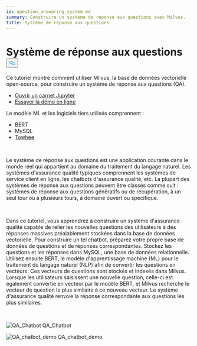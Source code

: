 ```yaml
---
id: question_answering_system.md
summary: Construire un système de réponse aux questions avec Milvus.
title: Système de réponse aux questions
---
```

<h1 id="Question-Answering-System" class="common-anchor-header">Système de réponse aux questions<button data-href="#Question-Answering-System" class="anchor-icon" translate="no">
      <svg translate="no"
        aria-hidden="true"
        focusable="false"
        height="20"
        version="1.1"
        viewBox="0 0 16 16"
        width="16"
      >
        <path
          fill="#0092E4"
          fill-rule="evenodd"
          d="M4 9h1v1H4c-1.5 0-3-1.69-3-3.5S2.55 3 4 3h4c1.45 0 3 1.69 3 3.5 0 1.41-.91 2.72-2 3.25V8.59c.58-.45 1-1.27 1-2.09C10 5.22 8.98 4 8 4H4c-.98 0-2 1.22-2 2.5S3 9 4 9zm9-3h-1v1h1c1 0 2 1.22 2 2.5S13.98 12 13 12H9c-.98 0-2-1.22-2-2.5 0-.83.42-1.64 1-2.09V6.25c-1.09.53-2 1.84-2 3.25C6 11.31 7.55 13 9 13h4c1.45 0 3-1.69 3-3.5S14.5 6 13 6z"
        ></path>
      </svg>
    </button></h1><p>Ce tutoriel montre comment utiliser Milvus, la base de données vectorielle open-source, pour construire un système de réponse aux questions (QA).</p>
<ul>
<li><a href="https://github.com/towhee-io/examples/tree/main/nlp/question_answering">Ouvrir un carnet Jupyter</a></li>
<li><a href="https://milvus.io/milvus-demos/">Essayer la démo en ligne</a></li>
</ul>
<p>Le modèle ML et les logiciels tiers utilisés comprennent :</p>
<ul>
<li>BERT</li>
<li>MySQL</li>
<li><a href="https://towhee.io/">Towhee</a></li>
</ul>
<p></br></p>
<p>Le système de réponse aux questions est une application courante dans le monde réel qui appartient au domaine du traitement du langage naturel. Les systèmes d'assurance qualité typiques comprennent les systèmes de service client en ligne, les chatbots d'assurance qualité, etc. La plupart des systèmes de réponse aux questions peuvent être classés comme suit : systèmes de réponse aux questions génératifs ou de récupération, à un seul tour ou à plusieurs tours, à domaine ouvert ou spécifique.</p>
<p></br></p>
<p>Dans ce tutoriel, vous apprendrez à construire un système d'assurance qualité capable de relier les nouvelles questions des utilisateurs à des réponses massives préalablement stockées dans la base de données vectorielle. Pour construire un tel chatbot, préparez votre propre base de données de questions et de réponses correspondantes. Stockez les questions et les réponses dans MySQL, une base de données relationnelle. Utilisez ensuite BERT, le modèle d'apprentissage machine (ML) pour le traitement du langage naturel (NLP) afin de convertir les questions en vecteurs. Ces vecteurs de questions sont stockés et indexés dans Milvus.  Lorsque les utilisateurs saisissent une nouvelle question, celle-ci est également convertie en vecteur par le modèle BERT, et Milvus recherche le vecteur de question le plus similaire à ce nouveau vecteur. Le système d'assurance qualité renvoie la réponse correspondante aux questions les plus similaires.</p>
<p></br></p>
<p>
  
   <span class="img-wrapper"> <img translate="no" src="/docs/v2.5.x/assets/qa_chatbot.png" alt="QA_Chatbot" class="doc-image" id="qa_chatbot" />
   </span> <span class="img-wrapper"> <span>QA_Chatbot</span> </span></p>
<p>
  
   <span class="img-wrapper"> <img translate="no" src="/docs/v2.5.x/assets/qa_chatbot_demo.png" alt="QA_chatbot_demo" class="doc-image" id="qa_chatbot_demo" />
   </span> <span class="img-wrapper"> <span>QA_chatbot_demo</span> </span></p>
